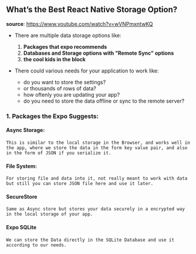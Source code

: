 ## What’s the Best React Native Storage Option?

**source**: https://www.youtube.com/watch?v=wVNPmxntwKQ

- There are multiple data storage options like:

  1. **Packages that expo recommends**
  2. **Databases and Storage options with "Remote Sync" options**
  3. **the cool kids in the block**

- There could various needs for your application to work like:
  - do you want to store the settings?
  - or thousands of rows of data?
  - how oftenly you are updating your app?
  - do you need to store the data offline or sync to the remote server?

### 1. Packages the Expo Suggests:

#### Async Storage:

    This is similar to the local storage in the Browser, and works well in the app, where we store the data in the form key value pair, and also in the form of JSON if you serialize it.

#### File System:

    For storing file and data into it, not really meant to work with data but still you can store JSON file here and use it later.

#### SecureStore

    Same as Async store but stores your data securely in a encrypted way in the local storage of your app.

#### Expo SQLite

    We can store the Data directly in the SQLite Database and use it according to our needs.
